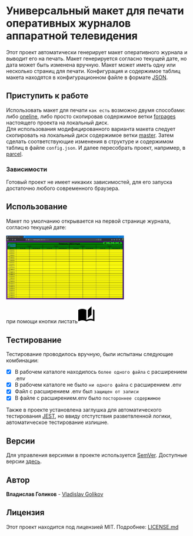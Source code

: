 # Универсальный макет для печати оперативных журналов аппаратной телевидения

Этот проект автоматически генерирует макет оперативного журнала и выводит его на печать.
Макет генерируется согласно текущей дате, но дата может быть изменена вручную.
Макет может иметь одну или несколько страниц для печати. Конфигурация и содержимое
таблиц макета находятся в конфигурационном файле в формате
[JSON](https://developer.mozilla.org/ru/docs/Web/JavaScript/Reference/Global_Objects/JSON).

## Приступить к работе

Использовать макет для печати `как есть` возможно двумя способами: либо
[oneline](https://vladislavgolikov.github.io/journal/), либо просто скопировав
содержимое ветки [forpages](https://github.com/VladislavGolikov/journal/tree/forpages)
 настоящего проекта на локальный диск.<br>
Для использования модифицированного варианта макета следует скопировать на локальный
диск содержимое ветки [master](https://github.com/VladislavGolikov/journal/tree/master).
 Затем сделать соответствующие изменения в структуре и содержимом таблиц в файле
 `config.json`. И далее пересобрать проект, например, в [parcel](https://github.com/parcel-bundler/parcel).


### Зависимости

Готовый проект не имеет никаких зависимостей, для его запуска достаточно любого современного браузера.

## Использование

Макет по умолчанию открывается на первой странице журнала, согласно текущей дате:

<img src="examples/page1.jpg" alt="первая страница журнала" width="320" >

при помощи кнопки листать![листать](https://github.com/VladislavGolikov/journal/blob/master/src/icons/page.svg)


## Тестирование

Тестирование проводилось вручную, были испытаны следующие комбинации:
- [X] В рабочем каталоге находилось `более одного файла` с расширением .env
- [X] В рабочем каталоге не было `ни одного файла` с расширением .env
- [X] Файл с расширением .env был `защищен от записи`
- [X] В файле с расширением.env было `постороннее содержимое`

Также в проекте установлена заглушка для автоматического тестирования [JEST](https://github.com/facebook/jest),
но ввиду отстутствия разветвленной логики, автоматическое тестирование излишне.


## Версии

Для управления версиями в проекте используется [SemVer](http://semver.org/).
 Доступные версии [здесь](https://github.com/VladislavGolikov/SwitchingEnvironmentFiles/tags).

## Автор

**Владислав Голиков** - [Vladislav Golikov](https://github.com/VladislavGolikov)

## Лицензия

Этот проект находится под лицензией MIT. Подробнее: [LICENSE.md](LICENSE.md)

<!---
## Благодарности
будут потом... пока рано

* Hat tip to anyone whose code was used
* Inspiration
* etc
-->

